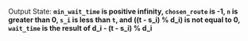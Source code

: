 Output State: **`min_wait_time` is positive infinity, `chosen_route` is -1, `n` is greater than 0, `s_i` is less than `t`, and ((t - s_i) % d_i) is not equal to 0, `wait_time` is the result of d_i - (t - s_i) % d_i**